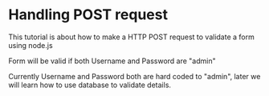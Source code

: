 # Handling POST request
This tutorial is about how to make a HTTP POST request to validate a form using node.js

Form will be valid if both Username and Password are "admin"

Currently Username and Password both are hard coded to "admin", later we will learn how to use database to validate details.
